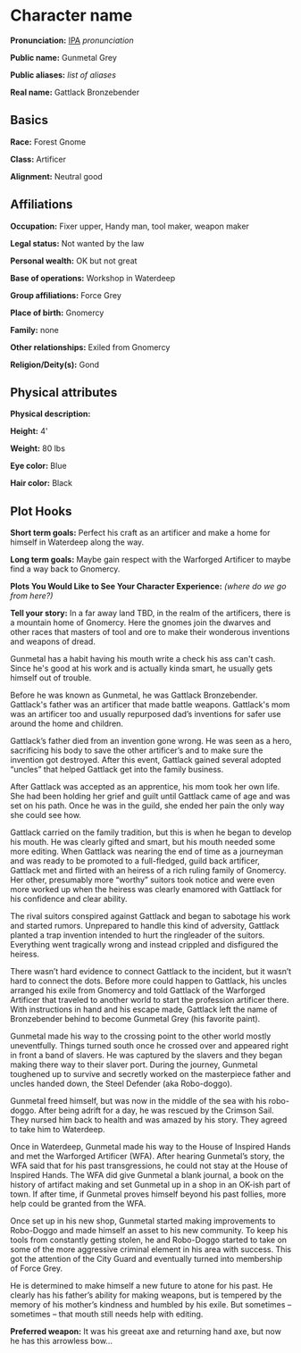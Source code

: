 # Character name

**Pronunciation:** [IPA][ipa] _pronunciation_

**Public name:** Gunmetal Grey

**Public aliases:** _list of aliases_

**Real name:** Gattlack Bronzebender

## Basics

**Race:** Forest Gnome

**Class:** Artificer

**Alignment:** Neutral good

## Affiliations

**Occupation:** Fixer upper, Handy man, tool maker, weapon maker

**Legal status:** Not wanted by the law

**Personal wealth:** OK but not great

**Base of operations:** Workshop in Waterdeep

**Group affiliations:** Force Grey

**Place of birth:** Gnomercy

**Family:** none

**Other relationships:** Exiled from Gnomercy

**Religion/Deity(s):** Gond

## Physical attributes

**Physical description:**

**Height:** 4'

**Weight:** 80 lbs

**Eye color:** Blue

**Hair color:** Black

## Plot Hooks

**Short term goals:** Perfect his craft as an artificer and make a home for himself in Waterdeep along the way.

**Long term goals:** Maybe gain respect with the Warforged Artificer to maybe find a way back to Gnomercy.

**Plots You Would Like to See Your Character Experience:** _(where do we go from here?)_

**Tell your story:** 
In a far away land TBD, in the realm of the artificers, there is a mountain home of Gnomercy.  Here the gnomes join the dwarves and other races that masters of tool and ore to make their wonderous inventions and weapons of dread.

Gunmetal has a habit having his mouth write a check his ass can't cash.  Since he's good at his work and is actually kinda smart, he usually gets himself out of trouble.  

Before he was known as Gunmetal, he was Gattlack Bronzebender.  Gattlack's father was an artificer that made battle weapons.  Gattlack's mom was an artificer too and usually repurposed dad’s inventions for safer use around the home and children.

Gattlack’s father died from an invention gone wrong.  He was seen as a hero, sacrificing his body to save the other artificer’s and to make sure the invention got destroyed.  After this event, Gattlack gained several adopted “uncles” that helped Gattlack get into the family business.

After Gattlack was accepted as an apprentice, his mom took her own life.  She had been holding her grief and guilt until Gattlack came of age and was set on his path.  Once he was in the guild, she ended her pain the only way she could see how.

Gattlack carried on the family tradition, but this is when he began to develop his mouth.  He was clearly gifted and smart, but his mouth needed some more editing.
When Gattlack was nearing the end of time as a journeyman and was ready to be promoted to a full-fledged, guild back artificer, Gattlack met and flirted with an heiress of a rich ruling family of Gnomercy.  Her other, presumably more “worthy” suitors took notice and were even more worked up when the heiress was clearly enamored with Gattlack for his confidence and clear ability.

The rival suitors conspired against Gattlack and began to sabotage his work and started rumors.  Unprepared to handle this kind of adversity, Gattlack planted a trap invention intended to hurt the ringleader of the suitors.  Everything went tragically wrong and instead crippled and disfigured the heiress.

There wasn’t hard evidence to connect Gattlack to the incident, but it wasn’t hard to connect the dots.  Before more could happen to Gattlack, his uncles arranged his exile from Gnomercy and told Gattlack of the Warforged Artificer that traveled to another world to start the profession artificer there.  With instructions in hand and his escape made, Gattlack left the name of Bronzebender behind to become Gunmetal Grey (his favorite paint).  

Gunmetal made his way to the crossing point to the other world mostly uneventfully.  Things turned south once he crossed over and appeared right in front a band of slavers.  He was captured by the slavers and they began making there way to their slaver port.  During the journey, Gunmetal toughened up to survive and secretly worked on the masterpiece father and uncles handed down, the Steel Defender (aka Robo-doggo).  

Gunmetal freed himself, but was now in the middle of the sea with his robo-doggo.  After being adrift for a day, he was rescued by the Crimson Sail.  They nursed him back to health and was amazed by his story.  They agreed to take him to Waterdeep.

Once in Waterdeep, Gunmetal made his way to the House of Inspired Hands and met the Warforged Artificer (WFA).  After hearing Gunmetal’s story, the WFA said that for his past transgressions, he could not stay at the House of Inspired Hands.  The WFA did give Gunmetal a blank journal, a book on the history of artifact making and set Gunmetal up in a shop in an OK-ish part of town.  If after time, if Gunmetal proves himself beyond his past follies, more help could be granted from the WFA.

Once set up in his new shop, Gunmetal started making improvements to Robo-Doggo and made himself an asset to his new community.  To keep his tools from constantly getting stolen, he and Robo-Doggo started to take on some of the more aggressive criminal element in his area with success.  This got the attention of the City Guard and eventually turned into membership of Force Grey.

He is determined to make himself a new future to atone for his past.  He clearly has his father’s ability for making weapons, but is tempered by the memory of his mother’s kindness and humbled by his exile.  But sometimes – sometimes – that mouth still needs help with editing.


**Preferred weapon:**  It was his greeat axe and returning hand axe, but now he has this arrowless bow...

[ipa]: https://en.wikipedia.org/wiki/Help:IPA/English
